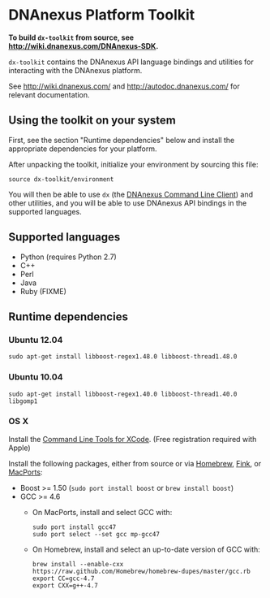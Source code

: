 DNAnexus Platform Toolkit
=========================

**To build ```dx-toolkit``` from source, see http://wiki.dnanexus.com/DNAnexus-SDK.**

```dx-toolkit``` contains the DNAnexus API language bindings and utilities for
interacting with the DNAnexus platform.

See http://wiki.dnanexus.com/ and http://autodoc.dnanexus.com/ for relevant
documentation.

Using the toolkit on your system
--------------------------------

First, see the section "Runtime dependencies" below and install the appropriate
dependencies for your platform.

After unpacking the toolkit, initialize your environment by sourcing this file:

```
source dx-toolkit/environment
```

You will then be able to use ```dx``` (the [DNAnexus Command Line
Client](http://wiki.dnanexus.com/Command-Line-Client/Quickstart)) and other
utilities, and you will be able to use DNAnexus API bindings in the supported
languages.

Supported languages
-------------------

* Python (requires Python 2.7)
* C++
* Perl
* Java
* Ruby (FIXME)

Runtime dependencies
--------------------

### Ubuntu 12.04

    sudo apt-get install libboost-regex1.48.0 libboost-thread1.48.0

### Ubuntu 10.04

    sudo apt-get install libboost-regex1.40.0 libboost-thread1.40.0 libgomp1

### OS X

Install the [Command Line Tools for XCode](http://wiki.dnanexus.com/DNAnexus-SDK). (Free registration required with Apple)

Install the following packages, either from source or via [Homebrew](http://mxcl.github.com/homebrew/), [Fink](http://www.finkproject.org/), or [MacPorts](http://www.macports.org/):

* Boost >= 1.50 (```sudo port install boost``` or ```brew install boost```)
* GCC >= 4.6
    * On MacPorts, install and select GCC with:

        ```
        sudo port install gcc47
        sudo port select --set gcc mp-gcc47
        ```

    * On Homebrew, install and select an up-to-date version of GCC with:

        ```
        brew install --enable-cxx https://raw.github.com/Homebrew/homebrew-dupes/master/gcc.rb
        export CC=gcc-4.7
        export CXX=g++-4.7
        ```
